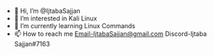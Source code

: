 - 👋 Hi, I’m @IjtabaSajjan
- 👀 I’m interested in Kali Linux
- 🌱 I’m currently learning Linux Commands
- 📫 How to reach me Email-IjtabaSajjan@gmail.com
                    Discord-Ijtaba Sajjan#7163
